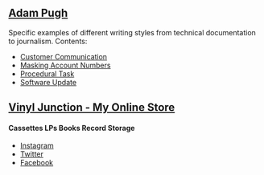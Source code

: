 ## [Adam Pugh](https://github.com/DocAdam/docsamples/wiki#quick-links)
Specific examples of different writing styles from technical documentation to journalism.
Contents:
* [Customer Communication](https://github.com/DocAdam/docsamples/wiki/Customer-Communication)
* [Masking Account Numbers](https://github.com/DocAdam/docsamples/wiki/Masking-Account-Numbers)
* [Procedural Task](https://github.com/DocAdam/docsamples/wiki/Procedural-Task)
* [Software Update](https://github.com/DocAdam/docsamples/wiki/Software-Update)
## [Vinyl Junction - My Online Store](https://vinyljunction.com)
#### Cassettes LPs Books Record Storage
* [Instagram](https://https://instagram.com/vinyljunction/)
* [Twitter](https://twitter.com/VinylJunction)
* [Facebook](https://facebook.com/VinylJunction)
